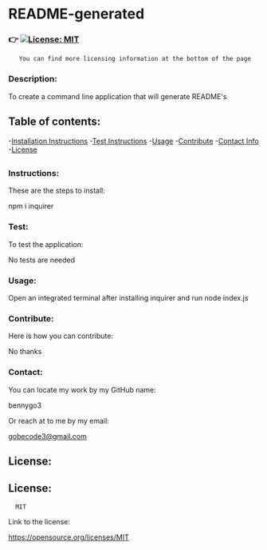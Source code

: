 # **README-generated**

  ### :point_right: [![License: MIT](https://img.shields.io/badge/License-MIT-yellow.svg)](https://opensource.org/licenses/MIT)
       You can find more licensing information at the bottom of the page           
  
  ### **Description:** 
  
  To create a command line application that will generate README's

  ## **Table of contents:**
   -[Installation Instructions](#Instructions:)
   -[Test Instructions](#Test:)
   -[Usage](#Usage:)
   -[Contribute](#Contribute:)
   -[Contact Info](#Contact:)
   -[License](#License:)
  ##

  ### **Instructions:**

  These are the steps to install:

  npm i inquirer

  ### **Test:**
  
  To test the application:

  No tests are needed

  ### **Usage:**


  Open an integrated terminal after installing inquirer and run node index.js

  ### **Contribute:**

  Here is how you can contribute:
  
  No thanks

  ### **Contact:**

  You can locate my work by my GitHub name:
  
  bennygo3

  Or reach at to me by my email:
  
  gobecode3@gmail.com

  ## **License:**

  ## License: 
      
      MIT
 
  Link to the license:

  https://opensource.org/licenses/MIT
